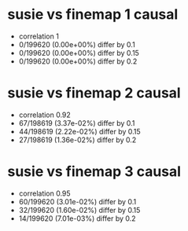 # susie vs finemap  1 causal

- correlation 1
- 0/199620 (0.00e+00%) differ by 0.1
- 0/199620 (0.00e+00%) differ by 0.15
- 0/199620 (0.00e+00%) differ by 0.2


# susie vs finemap  2 causal

- correlation 0.92
- 67/198619 (3.37e-02%) differ by 0.1
- 44/198619 (2.22e-02%) differ by 0.15
- 27/198619 (1.36e-02%) differ by 0.2


# susie vs finemap  3 causal

- correlation 0.95
- 60/199620 (3.01e-02%) differ by 0.1
- 32/199620 (1.60e-02%) differ by 0.15
- 14/199620 (7.01e-03%) differ by 0.2


